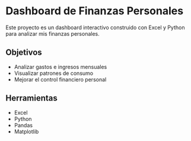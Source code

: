 # Dashboard de Finanzas Personales

Este proyecto es un dashboard interactivo construido con Excel y Python para analizar mis finanzas personales.

## Objetivos
- Analizar gastos e ingresos mensuales
- Visualizar patrones de consumo
- Mejorar el control financiero personal

## Herramientas
- Excel
- Python
- Pandas
- Matplotlib
